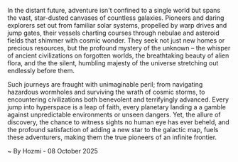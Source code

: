 
In the distant future, adventure isn't confined to a single world but spans the vast, star-dusted canvases of countless galaxies. Pioneers and daring explorers set out from familiar solar systems, propelled by warp drives and jump gates, their vessels charting courses through nebulae and asteroid fields that shimmer with cosmic wonder. They seek not just new homes or precious resources, but the profound mystery of the unknown – the whisper of ancient civilizations on forgotten worlds, the breathtaking beauty of alien flora, and the the silent, humbling majesty of the universe stretching out endlessly before them.

Such journeys are fraught with unimaginable peril; from navigating hazardous wormholes and surviving the wrath of cosmic storms, to encountering civilizations both benevolent and terrifyingly advanced. Every jump into hyperspace is a leap of faith, every planetary landing a a gamble against unpredictable environments or unseen dangers. Yet, the allure of discovery, the chance to witness sights no human eye has ever beheld, and the profound satisfaction of adding a new star to the galactic map, fuels these adventurers, making them the true pioneers of an infinite frontier.

~ By Hozmi - 08 October 2025
